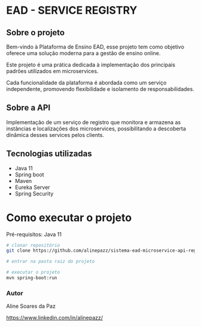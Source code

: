# EAD - SERVICE REGISTRY

## Sobre o projeto
Bem-vindo à Plataforma de Ensino EAD, esse projeto tem como objetivo oferece uma solução moderna para a gestão de ensino online.

Este projeto é uma prática dedicada à implementação dos principais padrões utilizados em microservices.

Cada funcionalidade da plataforma é abordada como um serviço independente, promovendo flexibilidade e isolamento de responsabilidades.

## Sobre a API
Implementação de um serviço de registro que monitora e armazena as instâncias e localizações dos microservices, possibilitando a descoberta dinâmica desses services pelos clients.

## Tecnologias utilizadas
- Java 11
- Spring boot
- Maven
- Eureka Server
- Spring Security

# Como executar o projeto
Pré-requisitos: Java 11

```bash
# clonar repositório
git clone https://github.com/alinepazz/sistema-ead-microservice-api-registry.git

# entrar na pasta raiz do projeto

# executar o projeto
mvn spring-boot:run
```
### Autor
Aline Soares da Paz

https://www.linkedin.com/in/alinepazz/

